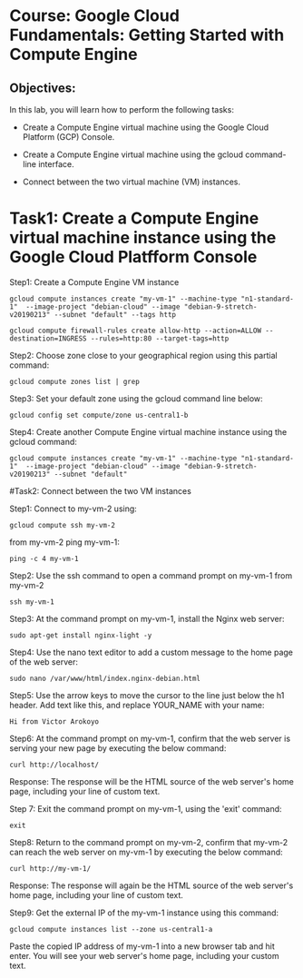 # Course: Google Cloud Fundamentals: Getting Started with Compute Engine

## Objectives:


In this lab, you will learn how to perform the following tasks:

 - Create a Compute Engine virtual machine using the Google Cloud Platform (GCP) Console.

 - Create a Compute Engine virtual machine using the gcloud command-line interface.

 - Connect between the two virtual machine (VM) instances.

# Task1: Create a Compute Engine virtual machine instance using the Google Cloud Platfform Console

Step1:  Create a Compute Engine VM instance 

	gcloud compute instances create "my-vm-1" --machine-type "n1-standard-1"  --image-project "debian-cloud" --image "debian-9-stretch-v20190213" --subnet "default" --tags http

	gcloud compute firewall-rules create allow-http --action=ALLOW --destination=INGRESS --rules=http:80 --target-tags=http

Step2: Choose zone close to your geographical region using this partial command:

	gcloud compute zones list | grep

Step3: Set your default zone using the gcloud command line below:

	gcloud config set compute/zone us-central1-b

Step4: Create another Compute Engine virtual machine instance using the gcloud command: 

	gcloud compute instances create "my-vm-1" --machine-type "n1-standard-1"  --image-project "debian-cloud" --image "debian-9-stretch-v20190213" --subnet "default"

#Task2: Connect between the two VM instances

Step1: Connect to my-vm-2 using:

	gcloud compute ssh my-vm-2

from  my-vm-2 ping my-vm-1:

	ping -c 4 my-vm-1

Step2: Use the ssh command to open a command prompt on my-vm-1 from my-vm-2

	ssh my-vm-1

Step3: At the command prompt on my-vm-1, install the Nginx web server:

	sudo apt-get install nginx-light -y

Step4: Use the nano text editor to add a custom message to the home page of the web server:

	sudo nano /var/www/html/index.nginx-debian.html

Step5: Use the arrow keys to move the cursor to the line just below the h1 header. Add text like this, and replace YOUR_NAME with your name:

	Hi from Victor Arokoyo

Step6: At the command prompt on my-vm-1, confirm that the web server is serving your new page by executing the below command:

	curl http://localhost/

Response: The response will be the HTML source of the web server's home page, including your line of custom text.

Step 7:  Exit the command prompt on my-vm-1, using the 'exit' command:

	exit

Step8: Return to the command prompt on my-vm-2, confirm that my-vm-2 can reach the web server on my-vm-1 by executing the below command:

	curl http://my-vm-1/

Response: The response will again be the HTML source of the web server's home page, including your line of custom text.


Step9:  Get the external IP of the my-vm-1 instance using this command:

	gcloud compute instances list --zone us-central1-a

Paste the copied IP address of my-vm-1 into a new browser tab and hit enter. You will see your web server's home page, including your custom text.

	


